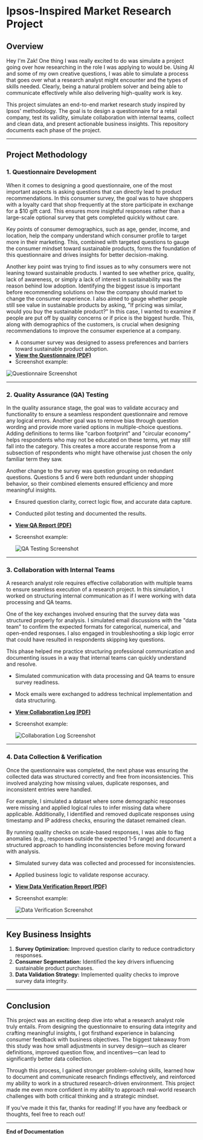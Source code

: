 # Ipsos-Inspired Market Research Project

## Overview
Hey I'm Zak! One thing I was really excited to do was simulate a project going over how researching in the role I was applying to would be. Using AI and some of my own creative questions, I was able to simulate a process that goes over what a research analyst might encounter and the types of skills needed. Clearly, being a natural problem solver and being able to communicate effectively while also delivering high-quality work is key. 

This project simulates an end-to-end market research study inspired by Ipsos' methodology. The goal is to design a questionnaire for a retail company, test its validity, simulate collaboration with internal teams, collect and clean data, and present actionable business insights. This repository documents each phase of the project.

---

## **Project Methodology**

### **1. Questionnaire Development**
When it comes to designing a good questionnaire, one of the most important aspects is asking questions that can directly lead to product recommendations. In this consumer survey, the goal was to have shoppers with a loyalty card that shop frequently at the store participate in exchange for a $10 gift card. This ensures more insightful responses rather than a large-scale optional survey that gets completed quickly without care.

Key points of consumer demographics, such as age, gender, income, and location, help the company understand which consumer profile to target more in their marketing. This, combined with targeted questions to gauge the consumer mindset toward sustainable products, forms the foundation of this questionnaire and drives insights for better decision-making.

Another key point was trying to find issues as to why consumers were not leaning toward sustainable products. I wanted to see whether price, quality, lack of awareness, or simply a lack of interest in sustainability was the reason behind low adoption. Identifying the biggest issue is important before recommending solutions on how the company should market to change the consumer experience. I also aimed to gauge whether people still see value in sustainable products by asking, "If pricing was similar, would you buy the sustainable product?" In this case, I wanted to examine if people are put off by quality concerns or if price is the biggest hurdle. This, along with demographics of the customers, is crucial when designing recommendations to improve the consumer experience at a company.

- A consumer survey was designed to assess preferences and barriers toward sustainable product adoption.
- **[View the Questionnaire (PDF)](https://github.com/farahzak/Ipsos-Market-Research-Simulation/raw/main/ipsos_questionnaire.pdf)**
- Screenshot example:
  
![Questionnaire Screenshot](https://github.com/farahzak/Ipsos-Market-Research-Simulation/blob/main/images/questionnaire_screenshot.png)

---

### **2. Quality Assurance (QA) Testing**
In the quality assurance stage, the goal was to validate accuracy and functionality to ensure a seamless respondent questionnaire and remove any logical errors. Another goal was to remove bias through question wording and provide more varied options in multiple-choice questions. Adding definitions to terms like "carbon footprint" and "circular economy" helps respondents who may not be educated on these terms, yet may still fall into the category. This creates a more accurate response from a subsection of respondents who might have otherwise just chosen the only familiar term they saw.

Another change to the survey was question grouping on redundant questions. Questions 5 and 6 were both redundant under shopping behavior, so their combined elements ensured efficiency and more meaningful insights.

- Ensured question clarity, correct logic flow, and accurate data capture.
- Conducted pilot testing and documented the results.
- **[View QA Report (PDF)](https://github.com/farahzak/Ipsos-Market-Research-Simulation/raw/main/qa_report_mock.pdf)**
- Screenshot example:
  
  ![QA Testing Screenshot](https://github.com/farahzak/Ipsos-Market-Research-Simulation/raw/main/screenshots/qa_testing.png)

---

### **3. Collaboration with Internal Teams**
A research analyst role requires effective collaboration with multiple teams to ensure seamless execution of a research project. In this simulation, I worked on structuring internal communication as if I were working with data processing and QA teams.

One of the key exchanges involved ensuring that the survey data was structured properly for analysis. I simulated email discussions with the "data team" to confirm the expected formats for categorical, numerical, and open-ended responses. I also engaged in troubleshooting a skip logic error that could have resulted in respondents skipping key questions. 

This phase helped me practice structuring professional communication and documenting issues in a way that internal teams can quickly understand and resolve.

- Simulated communication with data processing and QA teams to ensure survey readiness.
- Mock emails were exchanged to address technical implementation and data structuring.
- **[View Collaboration Log (PDF)](https://github.com/farahzak/Ipsos-Market-Research-Simulation/raw/main/collaboration_log.pdf)**
- Screenshot example:
  
  ![Collaboration Log Screenshot](https://github.com/farahzak/Ipsos-Market-Research-Simulation/raw/main/screenshots/collaboration_log.png)

---

### **4. Data Collection & Verification**
Once the questionnaire was completed, the next phase was ensuring the collected data was structured correctly and free from inconsistencies. This involved analyzing how missing values, duplicate responses, and inconsistent entries were handled.

For example, I simulated a dataset where some demographic responses were missing and applied logical rules to infer missing data where applicable. Additionally, I identified and removed duplicate responses using timestamp and IP address checks, ensuring the dataset remained clean. 

By running quality checks on scale-based responses, I was able to flag anomalies (e.g., responses outside the expected 1-5 range) and document a structured approach to handling inconsistencies before moving forward with analysis.

- Simulated survey data was collected and processed for inconsistencies.
- Applied business logic to validate response accuracy.
- **[View Data Verification Report (PDF)](https://github.com/farahzak/Ipsos-Market-Research-Simulation/raw/main/data_verification_report.pdf)**
- Screenshot example:
  
  ![Data Verification Screenshot](https://github.com/farahzak/Ipsos-Market-Research-Simulation/raw/main/screenshots/data_verification.png)

---

## **Key Business Insights**
1. **Survey Optimization:** Improved question clarity to reduce contradictory responses.
2. **Consumer Segmentation:** Identified the key drivers influencing sustainable product purchases.
3. **Data Validation Strategy:** Implemented quality checks to improve survey data integrity.

---

## **Conclusion**
This project was an exciting deep dive into what a research analyst role truly entails. From designing the questionnaire to ensuring data integrity and crafting meaningful insights, I got firsthand experience in balancing consumer feedback with business objectives. The biggest takeaway from this study was how small adjustments in survey design—such as clearer definitions, improved question flow, and incentives—can lead to significantly better data collection. 

Through this process, I gained stronger problem-solving skills, learned how to document and communicate research findings effectively, and reinforced my ability to work in a structured research-driven environment. This project made me even more confident in my ability to approach real-world research challenges with both critical thinking and a strategic mindset. 

If you've made it this far, thanks for reading! If you have any feedback or thoughts, feel free to reach out!

---

**End of Documentation**
